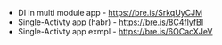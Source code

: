 - DI in multi module app - https://bre.is/SrkqUyCJM
- Single-Activty app (habr) - https://bre.is/8C4flyfBI
- Single-Activty app exmpl - https://bre.is/6OCacXJeV
